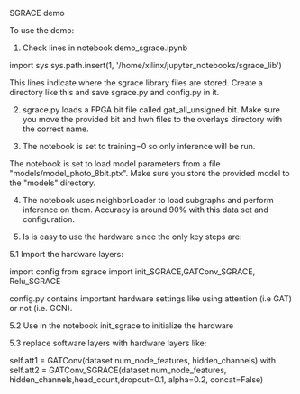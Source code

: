 SGRACE demo 

To use the demo:

1. Check lines in notebook demo_sgrace.ipynb

import sys
sys.path.insert(1, '/home/xilinx/jupyter_notebooks/sgrace_lib')

This lines indicate where the sgrace library files are stored. 
Create a directory like this and save sgrace.py and config.py in it.


2. sgrace.py loads a FPGA bit file called gat_all_unsigned.bit. 
Make sure you move the provided  bit and hwh files to the overlays directory with the correct name.

3. The notebook is set to training=0 so only inference will be run. 

The notebook is set to load model parameters from a file "models/model_photo_8bit.ptx". 
Make sure you store the provided model to the "models" directory.

4. The notebook uses neighborLoader to load subgraphs and perform inference on them. Accuracy is around 90% with this data set and configuration.  

5. Is is easy to use the hardware since the only key steps are:

5.1
Import the hardware layers:

import config
from sgrace import init_SGRACE,GATConv_SGRACE, Relu_SGRACE

config.py contains important hardware settings like using attention (i.e GAT) or not (i.e. GCN).

5.2
Use in the notebook init_sgrace to initialize the hardware

5.3
replace software layers with hardware layers like:

self.att1 = GATConv(dataset.num_node_features, hidden_channels)
with
self.att2 = GATConv_SGRACE(dataset.num_node_features, hidden_channels,head_count,dropout=0.1, alpha=0.2, concat=False)


 


